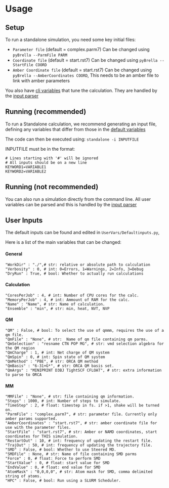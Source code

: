 # Usage

## Setup

To run a standalone simulation, you need some key initial files:

* `Parameter file` (default = complex.parm7) Can be changed using `pyBrella --ParmFile PARM`
* `Coordinate file` (default = start.rst7) Can be changed using `pyBrella --StartFile COORD`
* `Amber Coordinate file` (default = start.rst7) Can be changed using `pyBrella --AmberCoordinates COORD`, This needs to be an amber file to link with amber parameters

You also have [cli variables](#user-inputs) that tune the calculation. They are handled by the [input parser](./CodeReference.md#pyBrellaSampling.Tools.InputParser.StandaloneInput)

## Running (recommended)

To run a Standalone calculation, we recommend generating an input file, defining any variables that differ from those in the [default variables](#user-inputs)

The code can then be executed using:
`standalone -i INPUTFILE`

INPUTFILE must be in the format:
    
    # Lines starting with '#' will be ignored
    # All inputs should be on a new line
    KEYWORD1=VARIABLE1
    KEYWORD2=VARIABLE2

## Running (not recommended)

You can also run a simulation directly from the command line. All user variables can be parsed and this is handled by the [input parser](./CodeReference.md#pyBrellaSampling.Tools.InputParser.StandaloneInput)

## User Inputs
The default inputs can be found and edited in `UserVars/Defaultinputs.py`, 


Here is a list of the main variables that can be changed:

#### General
    "WorkDir" : "./",# str: relative or absolute path to calculation
    "Verbosity" : 0, # int: 0=Errors, 1=Warnings, 2=Info, 3=Debug
    "DryRun" : True, # bool: Whether to actually run calculations
#### Calculation
    "CoresPerJob" : 4, # int: Number of CPU cores for the calc.
    "MemoryPerJob" : 4, # int: Ammount of RAM for the calc.
    "Name" : "Name", # str: Name of calculation.
    "Ensemble" : "min", # str: min, heat, NVT, NVP
#### QM
    "QM" : False, # bool: To select the use of qmmm, requires the use of a qm file. 
    "QmFile" : "None", # str:  Name of qm file containing qm parms. 
    "QmSelection" : "resname CTN POP MG", # str: vmd selection algebra for the QM region
    "QmCharge" : 1, # int: Net charge of QM system
    "QmSpin" : 0, # int: Spin state of QM system
    "QmMethod" : "PBE", # str: ORCA QM method
    "QmBasis" : "6-31+G*", # str: ORCA QM basis set.
    "QmArgs" : "MINIPRINT D3BJ TightSCF CFLOAT", # str: extra information to parse to ORCA
#### MM
    "MMFile" : "None", # str: file containing qm information.
    "Steps" : 1000, # int: Number of steps to simulate.
    "TimeStep" : 2, # float: timestep in fs. if >1, shake will be turned on. 
    "ParmFile" : "complex.parm7", # str: parameter file. Currently only amber params supported.
    "AmberCoordinates" : "start.rst7", # str: amber coordinate file for use with the parameter files.
    "StartFile" : "start.rst7", # str: Amber or NAMD coordinates, start coordinates for THIS simulation.
    "RestartOut" : 10, # int: frequency of updating the restart file.
    "TrajOut" : 50, # int: frequency of updating the trajectory file.
    "SMD" : False, # bool: Whether to use Steered MD.
    "SMDFile" : None, # str: Name of file containing SMD parms
    "Force" : 0, # float: Force to perform SMD
    "StartValue" : 0, # float: start value for SMD
    "EndValue" : 0, # float: end value for SMD
    "AtomMask" : "0,0,0,0", # str: Atom mask for SMD, comma delimited string of atoms. 
    "HPC" : False, # bool: Run using a SLURM Scheduler. 
